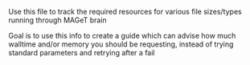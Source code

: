 Use this file to track the required resources for various file sizes/types running through MAGeT brain

Goal is to use this info to create a guide which can advise how much walltime and/or memory you should be requesting, instead of trying standard parameters and retrying after a fail
